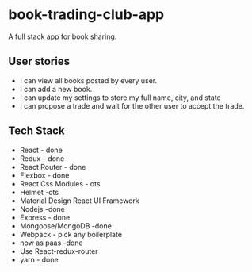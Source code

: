 # book-trading-club-app
A full stack app for book sharing.

## User stories
* I can view all books posted by every user.
* I can add a new book.
* I can update my settings to store my full name, city, and state
* I can propose a trade and wait for the other user to accept the trade.

## Tech Stack
* React - done
* Redux - done
* React Router - done
* Flexbox - done
* React Css Modules - ots
* Helmet -ots
* Material Design React UI Framework
* Nodejs -done
* Express - done
* Mongoose/MongoDB -done
* Webpack - pick any boilerplate
* now as paas -done
* Use React-redux-router
* yarn - done
